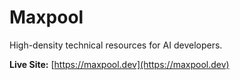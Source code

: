# Maxpool

High-density technical resources for AI developers.

**Live Site:** [https://maxpool.dev](https://maxpool.dev)
